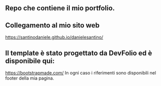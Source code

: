 ## Repo che contiene il mio portfolio.
## Collegamento al mio sito web
https://santinodaniele.github.io/danielesantino/
## Il template è stato progettato da DevFolio ed è disponibile qui: 
https://bootstrapmade.com/
In ogni caso i riferimenti sono disponibili nel footer della mia pagina.
